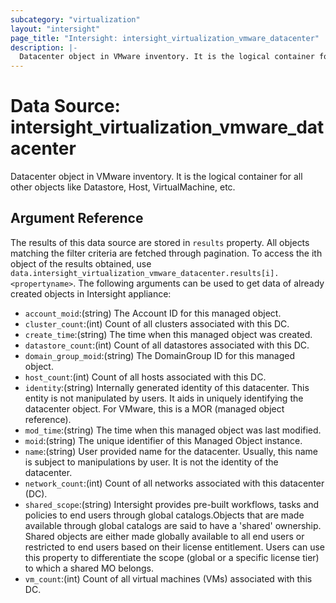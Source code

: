 ```yaml
---
subcategory: "virtualization"
layout: "intersight"
page_title: "Intersight: intersight_virtualization_vmware_datacenter"
description: |-
  Datacenter object in VMware inventory. It is the logical container for all other objects like Datastore, Host, VirtualMachine, etc.
---
```


# Data Source: intersight_virtualization_vmware_datacenter
Datacenter object in VMware inventory. It is the logical container for all other objects like Datastore, Host, VirtualMachine, etc.
## Argument Reference
The results of this data source are stored in `results` property.
All objects matching the filter criteria are fetched through pagination.
To access the ith object of the results obtained, use `data.intersight_virtualization_vmware_datacenter.results[i].<propertyname>`.
The following arguments can be used to get data of already created objects in Intersight appliance:
* `account_moid`:(string) The Account ID for this managed object. 
* `cluster_count`:(int) Count of all clusters associated with this DC. 
* `create_time`:(string) The time when this managed object was created. 
* `datastore_count`:(int) Count of all datastores associated with this DC. 
* `domain_group_moid`:(string) The DomainGroup ID for this managed object. 
* `host_count`:(int) Count of all hosts associated with this DC. 
* `identity`:(string) Internally generated identity of this datacenter. This entity is not manipulated by users. It aids in uniquely identifying the datacenter object. For VMware, this is a MOR (managed object reference). 
* `mod_time`:(string) The time when this managed object was last modified. 
* `moid`:(string) The unique identifier of this Managed Object instance. 
* `name`:(string) User provided name for the datacenter. Usually, this name is subject to manipulations by user. It is not the identity of the datacenter. 
* `network_count`:(int) Count of all networks associated with this datacenter (DC). 
* `shared_scope`:(string) Intersight provides pre-built workflows, tasks and policies to end users through global catalogs.Objects that are made available through global catalogs are said to have a 'shared' ownership. Shared objects are either made globally available to all end users or restricted to end users based on their license entitlement. Users can use this property to differentiate the scope (global or a specific license tier) to which a shared MO belongs. 
* `vm_count`:(int) Count of all virtual machines (VMs) associated with this DC. 
 